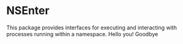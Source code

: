 # NSEnter

This package provides interfaces for executing and interacting with processes
running within a namespace.
Hello you!
Goodbye
